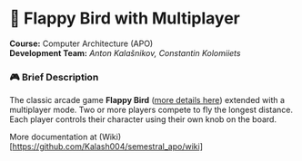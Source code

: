 # 🐤 Flappy Bird with Multiplayer

**Course:** Computer Architecture (APO)  
**Development Team:** *Anton Kalašnikov, Constantin Kolomiiets*

### 🎮 Brief Description

The classic arcade game **Flappy Bird** ([more details here](https://en.wikipedia.org/wiki/Flappy_Bird)) extended with a multiplayer mode. Two or more players compete to fly the longest distance. Each player controls their character using their own knob on the board.

More documentation at (Wiki)[https://github.com/Kalash004/semestral_apo/wiki]
